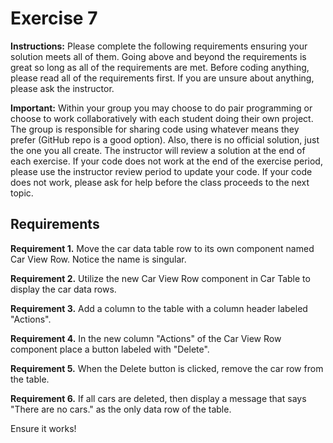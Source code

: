 # Exercise 7

**Instructions:** Please complete the following requirements ensuring your solution meets all of them. Going above and beyond the requirements is great so long as all of the requirements are met. Before coding anything, please read all of the requirements first. If you are unsure about anything, please ask the instructor.

**Important:** Within your group you may choose to do pair programming or choose to work collaboratively with each student doing their own project. The group is responsible for sharing code using whatever means they prefer (GitHub repo is a good option). Also, there is no official solution, just the one you all create. The instructor will review a solution at the end of each exercise. If your code does not work at the end of the exercise period, please use the instructor review period to update your code. If your code does not work, please ask for help before the class proceeds to the next topic.

## Requirements

**Requirement 1.** Move the car data table row to its own component named Car View Row. Notice the name is singular.

**Requirement 2.** Utilize the new Car View Row component in Car Table to display the car data rows.

**Requirement 3.** Add a column to the table with a column header labeled "Actions".

**Requirement 4.** In the new column "Actions" of the Car View Row component place a button labeled with "Delete".

**Requirement 5.** When the Delete button is clicked, remove the car row from the table.

**Requirement 6.** If all cars are deleted, then display a message that says "There are no cars." as the only data row of the table.

Ensure it works!
